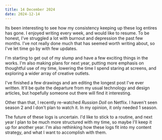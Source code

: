 ```yaml
---
title: 14 December 2024
date: 2024-12-14
---
```


Its been interesting to see how my consistency keeping up these log entires has gone. I enjoyed writing every week, and would like to resume. To be honest, I've struggled a lot with burnout and depression the past few months. I've not really done much that has seemed worth writing about, so I've let time go by with few updates.

I'm starting to get out of my slump and have a few exciting things in the works. I'm also making plans for next year, putting more emphasis on thoughtful use of my time, lowering the time I spend staring at screens, and exploring a wider array of creative outlets.

I've finished a few drawings and am editing the longest post I've ever written. It'll be quite the departure from my usual technology and design articles, but hopefully someone out there will find it interesting.

Other than that, I recently re-watched *Russian Doll* on Netflix. I haven't seen season 2 and I don't plan to watch it. In my opinion, it only needed 1 season.

The future of these logs is uncertain. I'd like to stick to a routine, and next year I plan to be much more structured with my time, so maybe I'll keep it up for another year. I'm also rethinking how these logs fit into my content strategy, and what I want to accomplish with them.
